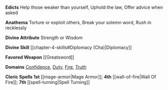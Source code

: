 **Edicts** Help those weaker than yourself, Uphold the law, Offer advice when asked

**Anathema** Torture or exploit others, Break your solemn word, Rush in recklessly

**Divine Attribute** Strength or Wisdom

**Divine Skill** [[chapter-4-skills#Diplomacy (Cha)|Diplomacy]]

**Favored Weapon** [[Greatsword]]

**Domains** [Confidence](https://2e.aonprd.com/Domains.aspx?ID=4), [Duty](https://2e.aonprd.com/Domains.aspx?ID=45), [Fire](https://2e.aonprd.com/Domains.aspx?ID=13), [Truth](https://2e.aonprd.com/Domains.aspx?ID=32)

**Cleric Spells 1st** [[mage-armor|Mage Armor]]; **4th** [[wall-of-fire|Wall Of Fire]]; **7th** [[spell-turning|Spell Turning]]